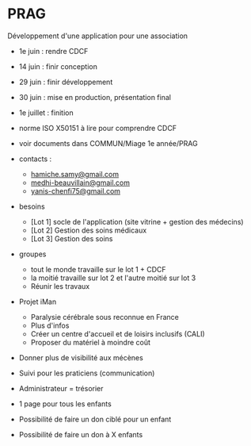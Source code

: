 # PRAG
Développement d'une application pour une association

+ 1e juin : rendre CDCF
+ 14 juin : finir conception
+ 29 juin : finir développement
+ 30 juin : mise en production, présentation final
+ 1e juillet : finition

+ norme ISO X50151 à lire pour comprendre CDCF

+ voir documents dans COMMUN/Miage 1e année/PRAG

+ contacts :

  + hamiche.samy@gmail.com
  + medhi-beauvillain@gmail.com
  + yanis-chenfi75@gmail.com

+ besoins
  + [Lot 1] socle de l'application (site vitrine + gestion des médecins)
  + [Lot 2] Gestion des soins médicaux
  + [Lot 3] Gestion des soins

+ groupes
  + tout le monde travaille sur le lot 1 + CDCF
  + la moitié travaille sur lot 2 et l'autre moitié sur lot 3
  + Réunir les travaux

+ Projet iMan
  + Paralysie cérébrale sous reconnue en France
  + Plus d'infos
  + Créer un centre d'accueil et de loisirs inclusifs (CALI)
  + Proposer du matériel à moindre coût

+ Donner plus de visibilité aux mécènes
+ Suivi pour les praticiens (communication)
+ Administrateur = trésorier
+ 1 page pour tous les enfants

+ Possibilité de faire un don ciblé pour un enfant
+ Possibilité de faire un don à X enfants
